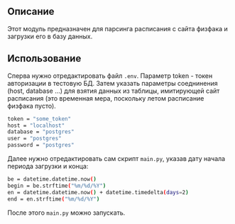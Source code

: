 ## Описание
Этот модуль предназначен для парсинга расписания с сайта физфака и загрузки его в базу данных.

## Использование
Сперва нужно отредактировать файл ````.env````. Параметр token - токен авторизации в тестовую БД. Затем указать параметры соеднинения (host, database ...) для взятия данных
из таблицы, имитирующей сайт расписания (это временная мера, поскольку летом расписание физфака пусто).
```sh
token = "some_token"
host = "localhost"
database = "postgres"
user = "postgres"
password = "postgres"
```

Далее нужно отредактировать сам скрипт ````main.py````, указав дату начала периода загрузки и конца:
```sh
be = datetime.datetime.now()
begin = be.strftime("%m/%d/%Y")
en = datetime.datetime.now() + datetime.timedelta(days=2)
end = en.strftime("%m/%d/%Y")
```
После этого ````main.py```` можно запускать.
